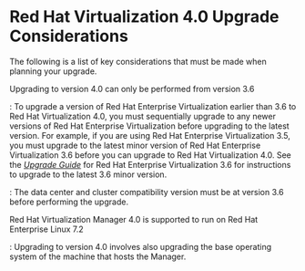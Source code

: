 # Red Hat Virtualization 4.0 Upgrade Considerations

The following is a list of key considerations that must be made when planning your upgrade.

Upgrading to version 4.0 can only be performed from version 3.6

: To upgrade a version of Red Hat Enterprise Virtualization earlier than 3.6 to Red Hat Virtualization 4.0, you must sequentially upgrade to any newer versions of Red Hat Enterprise Virtualization before upgrading to the latest version. For example, if you are using Red Hat Enterprise Virtualization 3.5, you must upgrade to the latest minor version of Red Hat Enterprise Virtualization 3.6 before you can upgrade to Red Hat Virtualization 4.0. See the [*Upgrade Guide*](https://access.redhat.com/documentation/en-US/Red_Hat_Enterprise_Virtualization/3.6/html/Upgrade_Guide/index.html) for Red Hat Enterprise Virtualization 3.6 for instructions to upgrade to the latest 3.6 minor version.

: The data center and cluster compatibility version must be at version 3.6 before performing the upgrade.

Red Hat Virtualization Manager 4.0 is supported to run on Red Hat Enterprise Linux 7.2

: Upgrading to version 4.0 involves also upgrading the base operating system of the machine that hosts the Manager.

